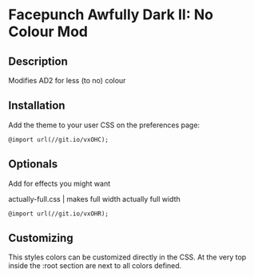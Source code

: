 # Facepunch Awfully Dark II: No Colour Mod
## Description
Modifies AD2 for less (to no) colour
## Installation

Add the theme to your user CSS on the preferences page:

```
@import url(//git.io/vxOHC);
```

## Optionals

Add for effects you might want

actually-full.css | makes full width actually full width
```
@import url(//git.io/vxOHR);
```

## Customizing
This styles colors can be customized directly in the CSS. At the very top inside the :root section are next to all colors defined.
